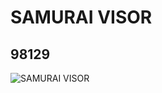 # SAMURAI VISOR
## 98129
![SAMURAI VISOR](https://lc-www-live-s.legocdn.com/media/bricks/5/2/4651462.jpg)